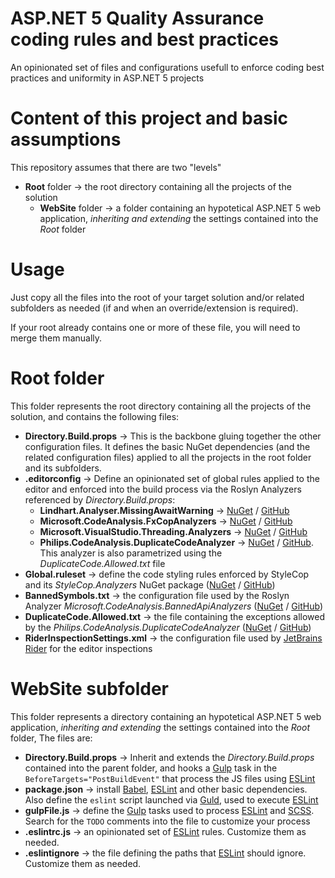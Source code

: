 # ASP.NET 5 Quality Assurance coding rules and best practices
An opinionated set of files and configurations usefull to enforce coding best practices and uniformity in ASP.NET 5 projects

# Content of this project and basic assumptions
This repository assumes that there are two "levels"
- **Root** folder → the root directory containing all the projects of the solution
  - **WebSite** folder → a folder containing an hypotetical  ASP.NET 5 web application, *inheriting and extending* the settings contained into the _Root_ folder

# Usage
Just copy all the files into the root of your target solution and/or related subfolders as needed (if and when an override/extension is required).

If your root already contains one or more of these file, you will need to merge them manually.


# Root folder
This folder represents the root directory containing all the projects of the solution, and contains the following files:

- **Directory.Build.props** → This is the backbone gluing together the other configuration files. It defines the basic NuGet dependencies (and the related configuration files) applied to all the projects in the root folder and its subfolders. 
- **.editorconfig** → Define an opinionated set of global rules applied to the editor and enforced into the build process via the Roslyn Analyzers referenced by _Directory.Build.props_:
  - **Lindhart.Analyser.MissingAwaitWarning** → [NuGet](https://www.nuget.org/packages/Lindhart.Analyser.MissingAwaitWarning/) / [GitHub](https://github.com/ykoksen/unused-task-warning)
  - **Microsoft.CodeAnalysis.FxCopAnalyzers** → [NuGet](https://www.nuget.org/packages/Microsoft.CodeAnalysis.FxCopAnalyzers/) / [GitHub](https://github.com/dotnet/roslyn-analyzers)
  - **Microsoft.VisualStudio.Threading.Analyzers** → [NuGet](https://www.nuget.org/packages/Microsoft.VisualStudio.Threading.Analyzers/) / [GitHub](https://github.com/Microsoft/vs-threading)
  - **Philips.CodeAnalysis.DuplicateCodeAnalyzer** → [NuGet](https://www.nuget.org/packages/Philips.CodeAnalysis.DuplicateCodeAnalyzer/) / [GitHub](https://github.com/philips-software/roslyn-analyzers). This analyzer is also parametrized using the _DuplicateCode.Allowed.txt_ file
- **Global.ruleset** → define the code styling rules enforced by StyleCop and its _StyleCop.Analyzers_ NuGet package ([NuGet](https://www.nuget.org/packages/StyleCop.Analyzers/) / [GitHub](https://github.com/DotNetAnalyzers/StyleCopAnalyzers))
- **BannedSymbols.txt** → the configuration file used by the Roslyn Analyzer _Microsoft.CodeAnalysis.BannedApiAnalyzers_ ([NuGet](https://www.nuget.org/packages/Microsoft.CodeAnalysis.BannedApiAnalyzers/) / [GitHub](https://github.com/dotnet/roslyn-analyzers))
- **DuplicateCode.Allowed.txt** → the file containing the exceptions allowed by the _Philips.CodeAnalysis.DuplicateCodeAnalyzer_ ([NuGet](https://www.nuget.org/packages/Philips.CodeAnalysis.DuplicateCodeAnalyzer/) / [GitHub](https://github.com/philips-software/roslyn-analyzers))
- **RiderInspectionSettings.xml** → the configuration file used by [JetBrains Rider](https://www.jetbrains.com/rider/) for the editor inspections


# WebSite subfolder
This folder represents a directory containing an hypotetical ASP.NET 5 web application, *inheriting and extending* the settings contained into the _Root_ folder,
The files are:
- **Directory.Build.props** → Inherit and extends the _Directory.Build.props_ contained into the parent folder, and hooks a [Gulp](https://gulpjs.com/) task in the `BeforeTargets="PostBuildEvent"` that process the JS files using [ESLint](https://eslint.org/)
- **package.json** → install [Babel](https://babeljs.io/), [ESLint](https://eslint.org/) and other basic dependencies. Also define the `eslint` script launched via [Guld](https://gulpjs.com/), used to execute [ESLint](https://eslint.org/)
- **gulpFile.js** → define the [Gulp](https://gulpjs.com/) tasks used to process [ESLint](https://eslint.org/) and [SCSS](https://sass-lang.com/). Search for the `TODO` comments into the file to customize your process
- **.eslintrc.js** → an opinionated set of [ESLint](https://eslint.org/) rules. Customize them as needed.
- **.eslintignore** → the file defining the paths that [ESLint](https://eslint.org/) should ignore. Customize them as needed.
